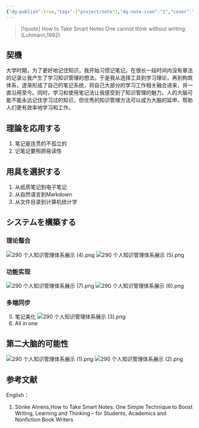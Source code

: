 ```yaml
---
{"dg-publish":true,"tags":["project/note"],"dg-note-icon":"2","cover":"![](https://github.com/Kairitsuhou/ImageHost/blob/main/Publish%20%E3%80%8A%E3%83%A1%E3%83%A2%E3%82%92%E6%9B%B8%E3%81%8F%E3%81%8B%E3%82%89%E5%80%8B%E4%BA%BA%E3%83%8A%E3%83%AC%E3%83%83%E3%82%B8%E3%83%9E%E3%83%8D%E3%82%B8%E3%83%A1%E3%83%B3%E3%83%88%E3%82%92%E5%AE%9F%E7%8F%BE%E3%81%99%E3%82%8B%E3%81%BE%E3%81%A7%E2%80%94%E2%80%94Obsidian%E3%81%A7%E7%AC%AC%E4%BA%8C%E3%81%AE%E8%84%B3%E3%82%92%E6%A7%8B%E7%AF%89%E3%81%99%E3%82%8B%E3%80%8B.jpg?raw=true)","permalink":"/900.Publish/メモを書くから個人ナレッジマネジメントを実現するまで——Obsidianで第二の脳を構築する/","dgPassFrontmatter":true,"noteIcon":"2"}
---
```


> [!quote] How to Take Smart Notes
> One cannot think without writing.(Luhmann,1992)
## 契機
大学时期，为了更好地记住知识，我开始习惯记笔记。在很长一段时间内没有章法的记录让我产生了学习知识管理的想法。于是我从选择工具到学习理论，再到构筑体系，逐渐形成了自己的笔记系统，将自己大部分的学习工作相关融合进来，并一直沿用至今。同时，学习和使用笔记法让我感受到了知识管理的魅力。人的大脑可能不能永远记住学习过的知识，但优秀的知识管理方法可以成为大脑的延申，帮助人们更有效率地学习和工作。

## 理論を応用する
1. 笔记是连贯的不孤立的
2. 记笔记要照顾易读性

## 用具を選択する
1. 从纸质笔记到电子笔记
2. 从自然语言到Markdown
3. 从文件目录到计算机统计学

## システムを構築する
### 理论整合
![290 个人知识管理体系展示 (4).png](/img/user/700.Attachments/290%20%E4%B8%AA%E4%BA%BA%E7%9F%A5%E8%AF%86%E7%AE%A1%E7%90%86%E4%BD%93%E7%B3%BB%E5%B1%95%E7%A4%BA%20(4).png)
![290 个人知识管理体系展示 (5).png](/img/user/700.Attachments/290%20%E4%B8%AA%E4%BA%BA%E7%9F%A5%E8%AF%86%E7%AE%A1%E7%90%86%E4%BD%93%E7%B3%BB%E5%B1%95%E7%A4%BA%20(5).png)
### 功能实现
![290 个人知识管理体系展示 (7).png](/img/user/700.Attachments/290%20%E4%B8%AA%E4%BA%BA%E7%9F%A5%E8%AF%86%E7%AE%A1%E7%90%86%E4%BD%93%E7%B3%BB%E5%B1%95%E7%A4%BA%20(7).png)
![290 个人知识管理体系展示 (6).png](/img/user/700.Attachments/290%20%E4%B8%AA%E4%BA%BA%E7%9F%A5%E8%AF%86%E7%AE%A1%E7%90%86%E4%BD%93%E7%B3%BB%E5%B1%95%E7%A4%BA%20(6).png)
### 多端同步
5. 笔记美化
![290 个人知识管理体系展示 (3).png](/img/user/700.Attachments/290%20%E4%B8%AA%E4%BA%BA%E7%9F%A5%E8%AF%86%E7%AE%A1%E7%90%86%E4%BD%93%E7%B3%BB%E5%B1%95%E7%A4%BA%20(3).png)
5. All in one

## 第二大脑的可能性
![290 个人知识管理体系展示 (1).png](/img/user/700.Attachments/290%20%E4%B8%AA%E4%BA%BA%E7%9F%A5%E8%AF%86%E7%AE%A1%E7%90%86%E4%BD%93%E7%B3%BB%E5%B1%95%E7%A4%BA%20(1).png)
![290 个人知识管理体系展示 (2).png](/img/user/700.Attachments/290%20%E4%B8%AA%E4%BA%BA%E7%9F%A5%E8%AF%86%E7%AE%A1%E7%90%86%E4%BD%93%E7%B3%BB%E5%B1%95%E7%A4%BA%20(2).png)

## 参考文献
English：
1. Sönke Ahrens,How to Take Smart Notes: One Simple Technique to Boost Writing, Learning and Thinking – for Students, Academics and Nonfiction Book Writers